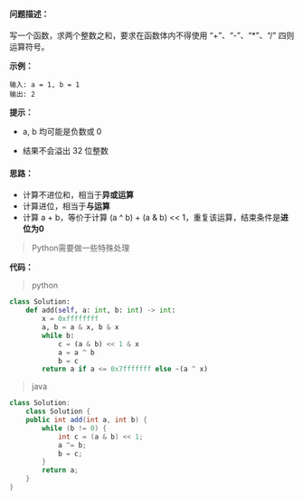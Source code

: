 #### 问题描述：

写一个函数，求两个整数之和，要求在函数体内不得使用 “+”、“-”、“*”、“/” 四则运算符号。

 

**示例：**

```
输入: a = 1, b = 1
输出: 2
```

**提示：**

* a, b 均可能是负数或 0

* 结果不会溢出 32 位整数



#### 思路：

* 计算不进位和，相当于**异或运算**
* 计算进位，相当于**与运算**
* 计算 a + b，等价于计算 (a ^ b) + (a & b) << 1，重复该运算，结束条件是**进位为0**

> Python需要做一些特殊处理



**代码：**

> python

```python
class Solution:
    def add(self, a: int, b: int) -> int:
        x = 0xffffffff
        a, b = a & x, b & x
        while b:
            c = (a & b) << 1 & x
            a = a ^ b
            b = c
        return a if a <= 0x7fffffff else ~(a ^ x)
```
> java

```java
class Solution:
    class Solution {
    public int add(int a, int b) {
        while (b != 0) {
            int c = (a & b) << 1;
            a ^= b; 
            b = c;
        }
        return a;
    }
}
```
